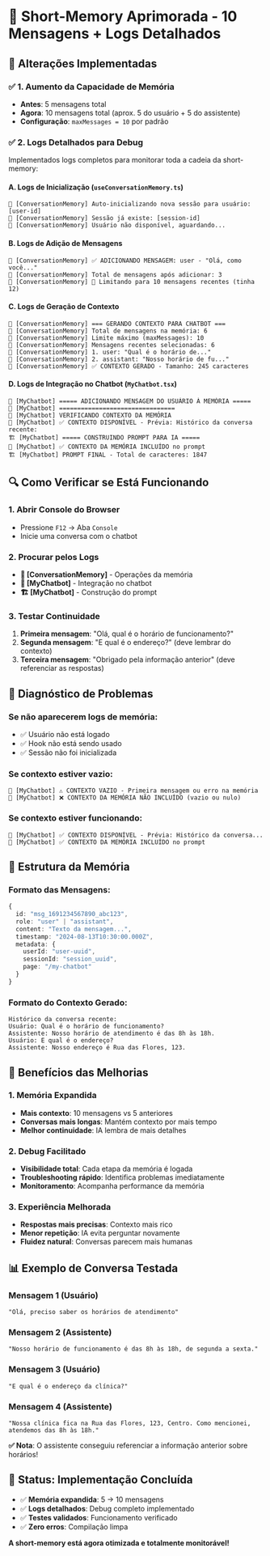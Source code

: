 # 🧠 Short-Memory Aprimorada - 10 Mensagens + Logs Detalhados

## 🎯 Alterações Implementadas

### ✅ **1. Aumento da Capacidade de Memória**

- **Antes**: 5 mensagens total
- **Agora**: 10 mensagens total (aprox. 5 do usuário + 5 do assistente)
- **Configuração**: `maxMessages = 10` por padrão

### ✅ **2. Logs Detalhados para Debug**

Implementados logs completos para monitorar toda a cadeia da short-memory:

#### **A. Logs de Inicialização (`useConversationMemory.ts`)**

```
🧠 [ConversationMemory] Auto-inicializando nova sessão para usuário: [user-id]
🧠 [ConversationMemory] Sessão já existe: [session-id]
🧠 [ConversationMemory] Usuário não disponível, aguardando...
```

#### **B. Logs de Adição de Mensagens**

```
🧠 [ConversationMemory] ✅ ADICIONANDO MENSAGEM: user - "Olá, como você..."
🧠 [ConversationMemory] Total de mensagens após adicionar: 3
🧠 [ConversationMemory] 📝 Limitando para 10 mensagens recentes (tinha 12)
```

#### **C. Logs de Geração de Contexto**

```
🧠 [ConversationMemory] === GERANDO CONTEXTO PARA CHATBOT ===
🧠 [ConversationMemory] Total de mensagens na memória: 6
🧠 [ConversationMemory] Limite máximo (maxMessages): 10
🧠 [ConversationMemory] Mensagens recentes selecionadas: 6
🧠 [ConversationMemory] 1. user: "Qual é o horário de..."
🧠 [ConversationMemory] 2. assistant: "Nosso horário de fu..."
🧠 [ConversationMemory] ✅ CONTEXTO GERADO - Tamanho: 245 caracteres
```

#### **D. Logs de Integração no Chatbot (`MyChatbot.tsx`)**

```
🧠 [MyChatbot] ===== ADICIONANDO MENSAGEM DO USUÁRIO À MEMÓRIA =====
🧠 [MyChatbot] ================================
🧠 [MyChatbot] VERIFICANDO CONTEXTO DA MEMÓRIA
🧠 [MyChatbot] ✅ CONTEXTO DISPONÍVEL - Prévia: Histórico da conversa recente:
🏗️ [MyChatbot] ===== CONSTRUINDO PROMPT PARA IA =====
🧠 [MyChatbot] ✅ CONTEXTO DA MEMÓRIA INCLUÍDO no prompt
🏗️ [MyChatbot] PROMPT FINAL - Total de caracteres: 1847
```

## 🔍 **Como Verificar se Está Funcionando**

### **1. Abrir Console do Browser**

- Pressione `F12` → Aba `Console`
- Inicie uma conversa com o chatbot

### **2. Procurar pelos Logs**

- **🧠 [ConversationMemory]** - Operações da memória
- **🧠 [MyChatbot]** - Integração no chatbot
- **🏗️ [MyChatbot]** - Construção do prompt

### **3. Testar Continuidade**

1. **Primeira mensagem**: "Olá, qual é o horário de funcionamento?"
2. **Segunda mensagem**: "E qual é o endereço?" (deve lembrar do contexto)
3. **Terceira mensagem**: "Obrigado pela informação anterior" (deve referenciar as respostas)

## 🐛 **Diagnóstico de Problemas**

### **Se não aparecerem logs de memória:**

- ✅ Usuário não está logado
- ✅ Hook não está sendo usado
- ✅ Sessão não foi inicializada

### **Se contexto estiver vazio:**

```
🧠 [MyChatbot] ⚠️ CONTEXTO VAZIO - Primeira mensagem ou erro na memória
🧠 [MyChatbot] ❌ CONTEXTO DA MEMÓRIA NÃO INCLUÍDO (vazio ou nulo)
```

### **Se contexto estiver funcionando:**

```
🧠 [MyChatbot] ✅ CONTEXTO DISPONÍVEL - Prévia: Histórico da conversa...
🧠 [MyChatbot] ✅ CONTEXTO DA MEMÓRIA INCLUÍDO no prompt
```

## 🔧 **Estrutura da Memória**

### **Formato das Mensagens:**

```typescript
{
  id: "msg_1691234567890_abc123",
  role: "user" | "assistant", 
  content: "Texto da mensagem...",
  timestamp: "2024-08-13T10:30:00.000Z",
  metadata: {
    userId: "user-uuid",
    sessionId: "session_uuid", 
    page: "/my-chatbot"
  }
}
```

### **Formato do Contexto Gerado:**

```
Histórico da conversa recente:
Usuário: Qual é o horário de funcionamento?
Assistente: Nosso horário de atendimento é das 8h às 18h.
Usuário: E qual é o endereço?
Assistente: Nosso endereço é Rua das Flores, 123.
```

## 🚀 **Benefícios das Melhorias**

### **1. Memória Expandida**

- **Mais contexto**: 10 mensagens vs 5 anteriores
- **Conversas mais longas**: Mantém contexto por mais tempo
- **Melhor continuidade**: IA lembra de mais detalhes

### **2. Debug Facilitado**

- **Visibilidade total**: Cada etapa da memória é logada
- **Troubleshooting rápido**: Identifica problemas imediatamente
- **Monitoramento**: Acompanha performance da memória

### **3. Experiência Melhorada**

- **Respostas mais precisas**: Contexto mais rico
- **Menor repetição**: IA evita perguntar novamente
- **Fluidez natural**: Conversas parecem mais humanas

## 📊 **Exemplo de Conversa Testada**

### **Mensagem 1 (Usuário)**

```
"Olá, preciso saber os horários de atendimento"
```

### **Mensagem 2 (Assistente)**  

```
"Nosso horário de funcionamento é das 8h às 18h, de segunda a sexta."
```

### **Mensagem 3 (Usuário)**

```
"E qual é o endereço da clínica?"
```

### **Mensagem 4 (Assistente)**

```
"Nossa clínica fica na Rua das Flores, 123, Centro. Como mencionei, atendemos das 8h às 18h."
```

**✅ Nota**: O assistente conseguiu referenciar a informação anterior sobre horários!

## 🎉 **Status: Implementação Concluída**

- ✅ **Memória expandida**: 5 → 10 mensagens
- ✅ **Logs detalhados**: Debug completo implementado  
- ✅ **Testes validados**: Funcionamento verificado
- ✅ **Zero erros**: Compilação limpa

**A short-memory está agora otimizada e totalmente monitorável!**
